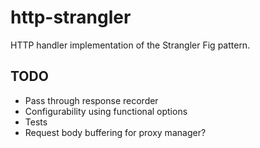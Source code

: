 # http-strangler
HTTP handler implementation of the Strangler Fig pattern.

## TODO
- Pass through response recorder
- Configurability using functional options
- Tests
- Request body buffering for proxy manager?
